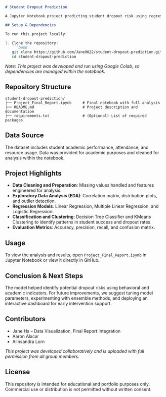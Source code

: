 


````markdown
# Student Dropout Prediction

A Jupyter Notebook project predicting student dropout risk using regression and clustering techniques. This project was completed as part of the Business Data Science and Analytics graduate program at Angelo State University.

## Setup & Dependencies

To run this project locally:

1. Clone the repository:
   ```bash
   git clone https://github.com/Jane0622/student-dropout-prediction.git
   cd student-dropout-prediction
````

*Note: This project was developed and run using Google Colab, so dependencies are managed within the notebook.*

## Repository Structure

```
student-dropout-prediction/
├── Project_Final_Report.ipynb     # Final notebook with full analysis
├── README.md                      # Project description and documentation
├── requirements.txt               # (Optional) List of required packages
```

## Data Source

The dataset includes student academic performance, attendance, and resource usage. Data was provided for academic purposes and cleaned for analysis within the notebook.

## Project Highlights

* **Data Cleaning and Preparation**: Missing values handled and features engineered for analysis.
* **Exploratory Data Analysis (EDA)**: Correlation matrix, distribution plots, and outlier detection.
* **Regression Models**: Linear Regression, Multiple Linear Regression, and Logistic Regression.
* **Classification and Clustering**: Decision Tree Classifier and KMeans Clustering to identify patterns in student success and dropout rates.
* **Evaluation Metrics**: Accuracy, precision, recall, and confusion matrix.

## Usage

To view the analysis and results, open `Project_Final_Report.ipynb` in Jupyter Notebook or view it directly in GitHub.

## Conclusion & Next Steps

The model helped identify potential dropout risks using behavioral and academic indicators. For future improvements, we suggest tuning model parameters, experimenting with ensemble methods, and deploying an interactive dashboard for early intervention support.

## Contributors

* Jane Ha – Data Visualization, Final Report Integration
* Aaron Alacar
* Alinsandra Lorn

*This project was developed collaboratively and is uploaded with full permission from all group members.*

## License

This repository is intended for educational and portfolio purposes only. Commercial use or distribution is not permitted without written consent.




